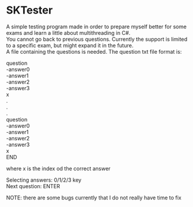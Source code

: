 # SKTester
A simple testing program made in order to prepare myself better for some exams and learn a little about multithreading in C#.  
You cannot go back to previous questions. Currently the support is limited to a specific exam, but might expand it in the future.  
A file containing the questions is needed. The question txt file format is:

  
question  
-answer0  
-answer1  
-answer2  
-answer3  
x           
.  
.  
.  
question  
-answer0  
-answer1  
-answer2  
-answer3  
x  
END  
  

where x is the index od the correct answer  

Selecting answers:  0/1/2/3 key  
Next question:      ENTER

NOTE: there are some bugs currently that I do not really have time to fix
